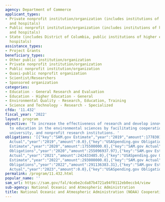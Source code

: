 ```yaml
---
agency: Department of Commerce
applicant_types:
- Private nonprofit institution/organization (includes institutions of higher education
  and hospitals)
- Public nonprofit institution/organization (includes institutions of higher education
  and hospitals)
- State (includes District of Columbia, public institutions of higher education and
  hospitals)
assistance_types:
- Project Grants
beneficiary_types:
- Other public institution/organization
- Private nonprofit institution/organization
- Public nonprofit institution/organization
- Quasi-public nonprofit organization
- Scientist/Researchers
- Sponsored organization
categories:
- Education - General Research and Evaluation
- Education - Higher Education - General
- Environmental Quality - Research, Education, Training
- Science and Technology - Research - Specialized
cfda: '11.432'
fiscal_year: '2022'
layout: program
objective: 'To increase the effectiveness of research and develop innovative approaches
  to education in the environmental sciences by facilitating cooperation between government,
  university, and nonprofit research institutions. '
obligations: '[{"key":"SAM.gov Estimate","year":"2019","amount":177830148.0},{"key":"SAM.gov
  Actual","year":"2019","amount":0.0},{"key":"USASpending.gov Obligations","year":"2019","amount":235380035.48},{"key":"SAM.gov
  Estimate","year":"2020","amount":175500000.0},{"key":"SAM.gov Actual","year":"2020","amount":175500000.0},{"key":"USASpending.gov
  Obligations","year":"2020","amount":255096937.97},{"key":"SAM.gov Estimate","year":"2021","amount":193050000.0},{"key":"SAM.gov
  Actual","year":"2021","amount":242433485.0},{"key":"USASpending.gov Obligations","year":"2021","amount":250118587.33},{"key":"SAM.gov
  Estimate","year":"2022","amount":293000000.0},{"key":"SAM.gov Actual","year":"2022","amount":290854113.0},{"key":"USASpending.gov
  Obligations","year":"2022","amount":291136383.31},{"key":"SAM.gov Estimate","year":"2023","amount":331973676.0},{"key":"SAM.gov
  Actual","year":"2023","amount":0.0},{"key":"USASpending.gov Obligations","year":"2023","amount":233659512.31}]'
permalink: /program/11.432.html
popular_name: ''
sam_url: https://sam.gov/fal/4cebe2cda87b4721a94f0112eb0eccb4/view
sub-agency: National Oceanic and Atmospheric Administration
title: National Oceanic and Atmospheric Administration (NOAA) Cooperative Institutes
---
```

